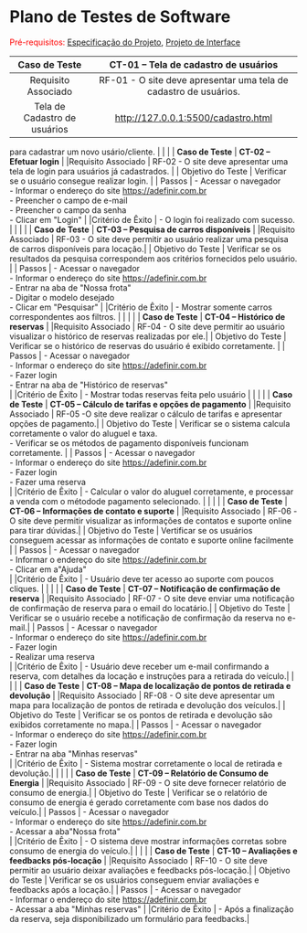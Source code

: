 # Plano de Testes de Software

<span style="color:red">Pré-requisitos: <a href="2-Especificação do Projeto.md"> Especificação do Projeto</a></span>, <a href="3-Projeto de Interface.md"> Projeto de Interface</a>
 
| **Caso de Teste** 	| **CT-01 – Tela de cadastro de usuários** 	|
|:---:	|:---:	|
|	Requisito Associado 	| RF-01 - O site deve apresentar uma tela de cadastro de usuários. |
 Tela de Cadastro de usuários| http://127.0.0.1:5500/cadastro.html<br> | Consta todos os dados necessários
 para cadastrar um novo usário/cliente.
|  	|  	|
| **Caso de Teste** 	| **CT-02 – Efetuar login**	|
|Requisito Associado | RF-02	- O site deve apresentar uma tela de login para usuários já cadastrados. |
| Objetivo do Teste 	| Verificar se o usuário consegue realizar login. |
| Passos 	| - Acessar o navegador <br> - Informar o endereço do site https://adefinir.com.br<br> - Preencher o campo de e-mail <br> - Preencher o campo da senha <br> - Clicar em "Login" |
|Critério de Êxito | - O login foi realizado com sucesso. |
|  	|  	|
| **Caso de Teste** 	| **CT-03 – Pesquisa de carros disponíveis**	|
|Requisito Associado | RF-03	- O site deve permitir ao usuário realizar uma pesquisa de carros disponíveis para locação.|
| Objetivo do Teste 	| Verificar se os resultados da pesquisa correspondem aos critérios fornecidos pelo usuário. |
| Passos 	| - Acessar o navegador <br> - Informar o endereço do site https://adefinir.com.br<br> - Entrar na aba de "Nossa frota" <br> - Digitar o modelo desejado <br> - Clicar em "Pesquisar" |
|Critério de Êxito | - Mostrar somente carros correspondentes aos filtros. |
|  	|  	|
| **Caso de Teste** 	| **CT-04 – Histórico de reservas**	|
|Requisito Associado | RF-04	- O site deve permitir ao usuário visualizar o histórico de reservas realizadas por ele.|
| Objetivo do Teste 	| Verificar se o histórico de reservas do usuário é exibido corretamente. |
| Passos 	| - Acessar o navegador <br> - Informar o endereço do site https://adefinir.com.br<br> - Fazer login<br> - Entrar na aba de "Histórico de reservas" <br> |
|Critério de Êxito | - Mostrar todas reservas feita pelo usuário |
|  	|  	|
| **Caso de Teste** 	| **CT-05 – Cálculo de tarifas e opções de pagamento**	|
|Requisito Associado | RF-05	-O site deve realizar o cálculo de tarifas e apresentar opções de pagamento.|
| Objetivo do Teste 	| Verificar se o sistema calcula corretamente o valor do aluguel e taxa. <br> - Verificar se os métodos de pagamento disponíveis funcionam corretamente. |
| Passos 	| - Acessar o navegador <br> - Informar o endereço do site https://adefinir.com.br<br> - Fazer login<br> - Fazer uma reserva <br> |
|Critério de Êxito | - Calcular o valor do aluguel corretamente, e processar a venda com o métodode pagamento selecionado. |
|  	|  	|
| **Caso de Teste** 	| **CT-06 – Informações de contato e suporte**	|
|Requisito Associado | RF-06	-O site deve permitir visualizar as informações de contatos e suporte online para tirar dúvidas.|
| Objetivo do Teste 	|  Vertificar se os usuários conseguem acessar as informações de contato e suporte online facilmente |
| Passos 	| - Acessar o navegador <br> - Informar o endereço do site https://adefinir.com.br<br> - Clicar em a"Ajuda" <br> |
|Critério de Êxito | - Usuário deve ter acesso ao suporte com poucos cliques. |
|  	|  	|
| **Caso de Teste** 	| **CT-07 – Notificação de confirmação de reserva**	|
|Requisito Associado | RF-07	- O site deve enviar uma notificação de confirmação de reserva para o email do locatário.|
| Objetivo do Teste 	| Verificar se o usuário recebe a notificação de confirmação da reserva no e-mail.|
| Passos 	| - Acessar o navegador <br> - Informar o endereço do site https://adefinir.com.br<br> - Fazer login<br> - Realizar uma reserva <br> |
|Critério de Êxito | - Usuário deve receber um e-mail confirmando a reserva, com detalhes da locação e instruções para a retirada do veículo.|
|  	|  	|
| **Caso de Teste** 	| **CT-08 – Mapa de localização de pontos de retirada e devolução**	|
|Requisito Associado | RF-08	- O site deve apresentar um mapa para localização de pontos de retirada e devolução dos veículos.|
| Objetivo do Teste 	| Verificar se os pontos de retirada e devolução são exibidos corretamente no mapa.|
| Passos 	| - Acessar o navegador <br> - Informar o endereço do site https://adefinir.com.br<br> - Fazer login<br> - Entrar na aba "Minhas reservas" <br> |
|Critério de Êxito | - Sistema mostrar corretamente o local de retirada e devolução.|
|  	|  	|
| **Caso de Teste** 	| **CT-09  – Relatório de Consumo de Energia**	|
|Requisito Associado | RF-09	- O site deve fornecer relatório  de consumo de energia.|
| Objetivo do Teste 	| Verificar se o relatório de consumo de energia é gerado corretamente com base nos dados do veículo.|
| Passos 	| - Acessar o navegador <br> - Informar o endereço do site https://adefinir.com.br<br> - Acessar a aba"Nossa frota"<br> |
|Critério de Êxito | - O sistema deve mostrar informações corretas sobre consumo de energia do veículo.|
|  	|  	|
| **Caso de Teste** 	| **CT-10 –  Avaliações e feedbacks pós-locação**	|
|Requisito Associado | RF-10	- O site deve permitir ao usuário deixar avaliações e feedbacks pós-locação.|
| Objetivo do Teste 	| Verificar se os usuários conseguem enviar avaliações e feedbacks após a locação.|
| Passos 	| - Acessar o navegador <br> - Informar o endereço do site https://adefinir.com.br<br> - Acessar a aba "Minhas reservas" |
|Critério de Êxito | -  Após a finalização da reserva, seja disponibilizado um formulário para feedbacks.|




 
